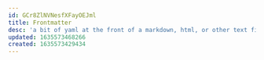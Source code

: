 ```yaml
---
id: GCr8ZlNVNesfXFayOEJml
title: Frontmatter
desc: 'a bit of yaml at the front of a markdown, html, or other text file'
updated: 1635573468266
created: 1635573429434
---
```


